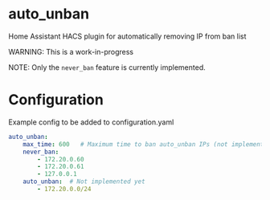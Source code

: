 # auto_unban
Home Assistant HACS plugin for automatically removing IP from ban list

WARNING: This is a work-in-progress


NOTE: Only the `never_ban` feature is currently implemented.

# Configuration
Example config to be added to configuration.yaml

```yaml
auto_unban:
    max_time: 600   # Maximum time to ban auto_unban IPs (not implemented yet)
    never_ban:
        - 172.20.0.60
        - 172.20.0.61
        - 127.0.0.1
    auto_unban:  # Not implemented yet
        - 172.20.0.0/24
```

